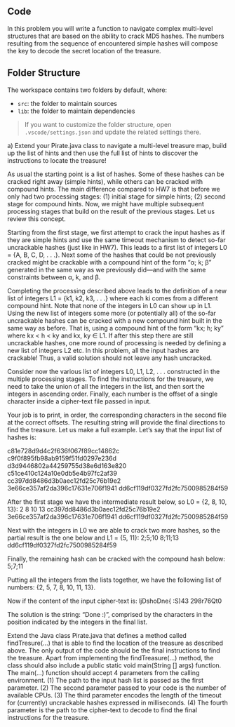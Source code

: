 ## Code

In this problem you will write a function to navigate complex multi-level structures that are based
on the ability to crack MD5 hashes. The numbers resulting from the sequence of encountered simple hashes
will compose the key to decode the secret location of the treasure.

## Folder Structure

The workspace contains two folders by default, where:

- `src`: the folder to maintain sources
- `lib`: the folder to maintain dependencies

> If you want to customize the folder structure, open `.vscode/settings.json` and update the related settings there.

a) Extend your Pirate.java class to navigate a multi-level treasure map, build up the list of hints and
then use the full list of hints to discover the instructions to locate the treasure!

As usual the starting point is a list of hashes. Some of these hashes can be cracked right away (simple
hints), while others can be cracked with compound hints. The main difference compared to HW7 is
that before we only had two processing stages: (1) initial stage for simple hints; (2) second stage for
compound hints. Now, we might have multiple subsequent processing stages that build on the result
of the previous stages. Let us review this concept.

Starting from the first stage, we first attempt to crack the input hashes as if they are simple hints and
use the same timeout mechanism to detect so-far uncrackable hashes (just like in HW7). This leads
to a first list of integers L0 = {A, B, C, D, . . .}. Next some of the hashes that could be not previously
cracked might be crackable with a compound hint of the form “α; k; β” generated in the same way as
we previously did—and with the same constraints between α, k, and β.

Completing the processing described above leads to the definition of a new list of integers L1 =
{k1, k2, k3, . . .} where each ki comes from a different compound hint. Note that none of the integers
in L0 can show up in L1. Using the new list of integers some more (or potentially all) of the so-far
uncrackable hashes can be cracked with a new compound hint built in the same way as before. That
is, using a compound hint of the form “kx; h; ky” where kx < h < ky and kx, ky ∈ L1. If after this
step there are still uncrackable hashes, one more round of processing is needed by defining a new list
of integers L2 etc. In this problem, all the input hashes are crackable! Thus, a valid solution should
not leave any hash uncracked.

Consider now the various list of integers L0, L1, L2, . . . constructed in the multiple processing stages.
To find the instructions for the treasure, we need to take the union of all the integers in the list, and
then sort the integers in ascending order. Finally, each number is the offset of a single character inside
a cipher-text file passed in input.

Your job is to print, in order, the corresponding characters in the second file at the correct offsets. The
resulting string will provide the final directions to find the treasure. Let us make a full example. Let’s
say that the input list of hashes is:

c81e728d9d4c2f636f067f89cc14862c
c9f0f895fb98ab9159f51fd0297e236d
d3d9446802a44259755d38e6d163e820
c51ce410c124a10e0db5e4b97fc2af39
cc397dd8486d3b0aec12fd25c76b19e2
3e66ce357af2da396c17631e706f1941
dd6cf119df0327fd2fc7500985284f59

After the first stage we have the intermediate result below, so L0 = {2, 8, 10, 13}:
2
8
10
13
cc397dd8486d3b0aec12fd25c76b19e2
3e66ce357af2da396c17631e706f1941
dd6cf119df0327fd2fc7500985284f59

Next with the integers in L0 we are able to crack two more hashes, so the partial result is the one
below and L1 = {5, 11}:
2;5;10
8;11;13
dd6cf119df0327fd2fc7500985284f59

Finally, the remaining hash can be cracked with the compound hash below:
5;7;11

Putting all the integers from the lists together, we have the following list of numbers: {2, 5, 7, 8, 10, 11, 13}.

Now if the content of the input cipher-text is:
ljDshoDne{ :S)43 298r76Qt0

The solution is the string: “Done :)”, comprised by the characters in the position indicated by the
integers in the final list.

Extend the Java class Pirate.java that defines a method called findTresure(...) that is able to
find the location of the treasure as described above. The only output of the code should be the final
instructions to find the treasure. Apart from implementing the findTreasure(...) method, the
class should also include a public static void main(String [] args) function. The main(...)
function should accept 4 parameters from the calling environment. (1) The path to the input hash
list is passed as the first parameter. (2) The second parameter passed to your code is the number of
available CPUs. (3) The third parameter encodes the length of the timeout for (currently) uncrackable
hashes expressed in milliseconds. (4) The fourth parameter is the path to the cipher-text to decode to
find the final instructions for the treasure.
